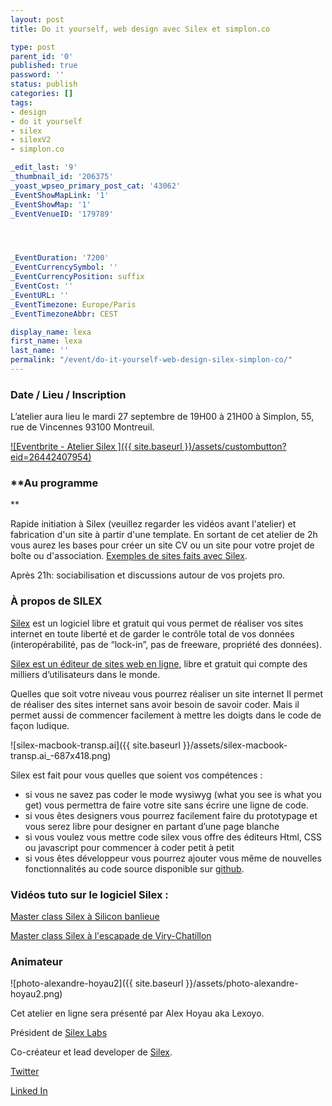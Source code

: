 ```yaml
---
layout: post
title: Do it yourself, web design avec Silex et simplon.co

type: post
parent_id: '0'
published: true
password: ''
status: publish
categories: []
tags:
- design
- do it yourself
- silex
- silexV2
- simplon.co

_edit_last: '9'
_thumbnail_id: '206375'
_yoast_wpseo_primary_post_cat: '43062'
_EventShowMapLink: '1'
_EventShowMap: '1'
_EventVenueID: '179789'




_EventDuration: '7200'
_EventCurrencySymbol: ''
_EventCurrencyPosition: suffix
_EventCost: ''
_EventURL: ''
_EventTimezone: Europe/Paris
_EventTimezoneAbbr: CEST

display_name: lexa
first_name: lexa
last_name: ''
permalink: "/event/do-it-yourself-web-design-silex-simplon-co/"
---
```




### **Date / Lieu / Inscription**

L’atelier aura lieu le mardi 27 septembre de 19H00 à 21H00 à Simplon, 55, rue de Vincennes 93100 Montreuil.

[![Eventbrite - Atelier Silex ]({{ site.baseurl }}/assets/custombutton?eid=26442407954)](http://do-it-yourself-web-design-silex-simplon-co.eventbrite.fr)

### **Au programme  
**

Rapide initiation à Silex (veuillez regarder les vidéos avant l'atelier) et fabrication d'un site à partir d'une template. En sortant de cet atelier de 2h vous aurez les bases pour créer un site CV ou un site pour votre projet de boîte ou d'association. [Exemples de sites faits avec Silex](http://www.silex.me/#showcase).

Après
21h: sociabilisation et discussions autour de vos projets pro.

### **À propos de SILEX**

[Silex](http://www.silex.me/) est un logiciel libre et gratuit qui vous permet de réaliser vos sites internet en toute liberté et de garder le contrôle total de vos données (interopérabilité, pas de “lock-in”, pas de freeware, propriété des données).

[Silex est un éditeur de sites web en ligne](http://www.silex.me/), libre et gratuit qui compte des milliers d’utilisateurs dans le monde.

Quelles que soit votre niveau vous pourrez réaliser un site internet Il permet de réaliser des sites internet sans avoir besoin de savoir coder. Mais il permet aussi de commencer facilement à mettre les doigts dans le code de façon ludique.

![silex-macbook-transp.ai]({{ site.baseurl }}/assets/silex-macbook-transp.ai_-687x418.png)

Silex est fait pour vous quelles que soient vos compétences
: 
*   si vous ne savez pas coder le mode wysiwyg (what you see is what you get) vous permettra de faire votre site sans écrire une ligne de code.
*   si vous êtes designers vous pourrez facilement faire du prototypage et vous serez libre pour designer en partant d’une page blanche
*   si vous voulez vous mettre code silex vous offre des éditeurs Html, CSS ou javascript pour commencer à coder petit à petit
*   si vous êtes développeur vous pourrez ajouter vous même de nouvelles fonctionnalités au code source disponible sur [github](https://github.com/silexlabs/Silex).

### Vidéos tuto sur le logiciel Silex :

[Master class Silex à Silicon banlieue](https://www.youtube.com/playlist?list=PLLW5YfXlahjNucRoKj4fAal17fNlPmeht)

[Master class Silex à l'escapade de Viry-Chatillon](https://www.silexlabs.org/compte-rendu-video-de-latelier-silex-a-lescapade/)

### Animateur

![photo-alexandre-hoyau2]({{ site.baseurl }}/assets/photo-alexandre-hoyau2.png)

Cet atelier en ligne sera présenté par Alex Hoyau aka Lexoyo.

Président de [Silex Labs](https://www.silexlabs.org/)

Co-créateur et lead developer de [Silex](https://www.silex.me/).

[Twitter](https://twitter.com/lexoyo)

[Linked In](https://linkedin.com/in/webappdev)